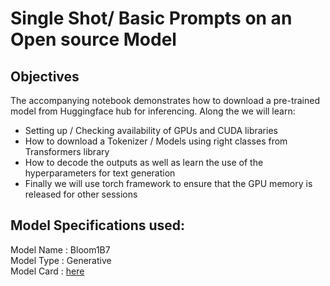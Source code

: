 # Single Shot/ Basic Prompts on an Open source Model 

## Objectives
The accompanying notebook demonstrates how to download a pre-trained model from Huggingface hub for inferencing. Along the we will learn: 
- Setting up / Checking availability of GPUs and CUDA libraries
- How to download a Tokenizer / Models using right classes from Transformers library
- How to decode the outputs as well as learn the use of the hyperparameters for text generation
- Finally we will use torch framework to ensure that the GPU memory is released for other sessions

## Model Specifications used: 
Model Name : Bloom1B7  
Model Type : Generative  
Model Card : [here](https://huggingface.co/bigscience/bloom-1b7)
